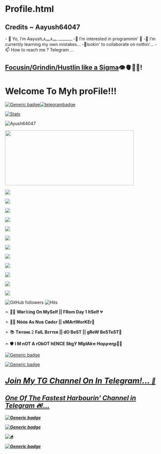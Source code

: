 # Profile.html
## Credits ~ Aayush64047

-<a> 👋 Yo, I’m Aayushــــــــــــــــ ـہہـ٨ـہہـ٨ـ </a>
-<a>👀 I’m interested in programmin' 🐍</a>
-<a>🌱 I’m currently learning my own mistakes...</a>
-<a>💞️lookin' to collaborate on nothin'...</a>
-<a>📫 How to reach me ? Telegram ...<a>

<!---
Ayush64047/Ayush64047 is a ✨ special ✨ repository because its `README.md` (this file) appears on your GitHub profile.
You can click the Preview link to take a look at your changes.
--->

<h2><u><b>Focusin/Grindin/Hustlin like a Sigma</u></b>👁️🫀👨‍💻! </h2>


# Welcome To Myh proFile!!!

[![Generic badge](https://img.shields.io/badge/REACH-ME-@<COLOR>.svg)](https://github.com/AyushSharma64047)[![telegrambadge](https://img.shields.io/badge/Aayush-30302f?style=flat&logo=telegram)](https://telegram.dog/sigma_male_007)

[![Stats](https://github-readme-stats.vercel.app/api?username=Ayush64047&hide=prs&count_private=true&show_icons=true&theme=algolia)](https://github.com/Ayush64047/github-readme-stats)
<p align="left"> <img src="https://komarev.com/ghpvc/?username=Ayush64047&label=Profile%20Views&color=0e75b6&style=flat" alt="Ayush64047" /> </p>

<p align="middle">

<img src="https://te.legra.ph/file/5b5f873158e34c63775d5.jpg" width="420" height="180"><br>

<img src="https://badgen.net/badge/Name/AyushSharma64047/FF33FF?icon=awesome&labelColor=0080FF"> </a>

<a><img src="https://badgen.net/badge/Skills/python/blue?icon=terminal&labelColor=purple"></a>

<img src="https://badgen.net/badge/Skills/javascript/yellow?icon=terminal&labelColor=neon"></a>

<img src="https://badgen.net/badge/Skills/HTML5/green?icon=terminal&labelColor=blue"></a>

<img src="https://badgen.net/badge/Skills/CSS/Red?icon=terminal&labelColor=blue"></a>

<img src="https://badgen.net/badge/Skills/SQL/yellow?icon=terminal&labelColor=orange"></a>

<img src="https://badgen.net/badge/Skills/C++/red?icon=terminal&labelColor=crimson"></a>

<img src="https://badgen.net/badge/Skills/MySQL/pink?icon=terminal&labelColor=violet"></a>

<b>

<a href="https://github.com/AyushSharma64047"><img src="https://badgen.net/badge/Follow%20on%20/GitHub/80FF00?icon=github&labelColor=Green"></a>
  
<a href="https://youtube.com/channel/UCyo2YOr51okeUIpEyM7ZGkw"><img src="https://img.shields.io/badge/YouTube-Channel-FF3333.svg?logo=youtube&logoColor=FF3333">
  
<a href="https://twitter.com/Ayush64047"><img src="https://img.shields.io/badge/Twitter-Follow%20on%20Twitter-informational.svg?logo=twitter">
  
<a href="https://www.instagram.com/ossy_smarty_"><img src="https://img.shields.io/badge/Instagram-Follow%20on%20Instagram-important.svg?logo=instagram"></a> </b>
  

![GitHub followers](https://img.shields.io/github/followers/Ayush64047?style=social)     ![Hits](https://hits.seeyoufarm.com/api/count/incr/badge.svg?url=https://github.com/Ayush64047/)

➣ 👨‍💼 <b> Wøг𝚔ing On MySelf || FRom Day 1 ItSelf</b> 💔

➣ 👨‍💻 <b>Nòóв As Nᴜʙ Cødєr || sMArtWorKEr</b>🥳

➣ 📚 <b>Tʀʏɪɴɢ 𝟸 FaIL Bᴇᴛᴛᴇʀ || dO BeST || gReW BeSTeST</b>🤩

➣ 🛡 <b>I M nOT A rObOT hENCE SƚιʅʅY MîʂƚΑƙҽ Hαρρҽɳʂ</b>🤷‍♂️

[![Generic badge](https://img.shields.io/badge/JoinTGChannel.ping-@z_harbour-RED.svg)](https://telegram.dog/z_harbour)

[![Generic badge](https://img.shields.io/badge/JoinTGGroup.ping-@blackest_harbour-BLUE.svg)](https://telegram.dog/blackest_harbour)

## <b> <i> <u> <big> Join My TG Channel On In Telegram!... </big> <b> <u> <i>💎

## <i> <b> One Of The Fastest Harbourin' Channel in Telegram 🔥!... <i> <b>


[![Generic badge](https://img.shields.io/badge/OUR_BOTZ.ping-@Mdisk_Links_Sender_Bot-BLACK.svg)](https://telegram.dog/Mdisk_Links_Sender_Bot)


  [![Generic badge](https://img.shields.io/badge/OUR_BOTZ.ping-@MdiskLinkSearchBot-BLACK.svg)](https://telegram.dog/MdiskLinkSearchBot)
  
![🔥](https://github-readme-stats.vercel.app/api/top-langs/?username=Ayush64047&theme=github_dark&custom_title=ــــــــــــــــــہہـ٨ـہہـ٨ـﮩـــ&layout=compact&hide_border=false)  

<b> <i>
[![Generic badge](https://img.shields.io/badge/My_TELEGRAm_Bots.ping-@Mdiskbots-indigo.svg)](https://telegram.dog/mdisk_bots) </b> </i>


